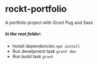 # rockt-portfolio
A portfolio project with Grunt Pug and Sass

##### In the root folder:

- Install dependencies `npm install` 
- Run develpment task `grunt dev`
- Run build task `grunt`
